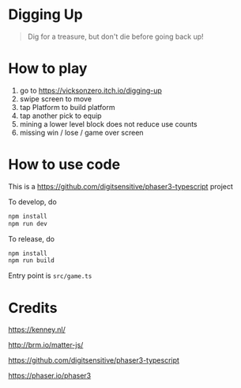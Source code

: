 # Digging Up
> Dig for a treasure, but don't die before going back up!

# How to play

1. go to https://vicksonzero.itch.io/digging-up
2. swipe screen to move
3. tap Platform to build platform
4. tap another pick to equip
5. mining a lower level block does not reduce use counts
6. missing win / lose / game over screen

# How to use code

This is a https://github.com/digitsensitive/phaser3-typescript project

To develop, do

```bash
npm install
npm run dev
```

To release, do
```bash
npm install
npm run build
```

Entry point is `src/game.ts`

# Credits

https://kenney.nl/

http://brm.io/matter-js/

https://github.com/digitsensitive/phaser3-typescript

https://phaser.io/phaser3
